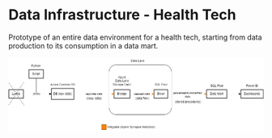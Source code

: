 # Data Infrastructure - Health Tech
Prototype of an entire data environment for a health tech, starting from data production to its consumption in a data mart.

![](https://raw.githubusercontent.com/Unitimu/Infraestrutura-de-Dados_Health-Tech/master/img_projeto_lumia/ArquiteturaLumia.png)

